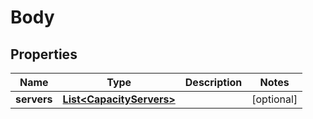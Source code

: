 
# Body

## Properties
Name | Type | Description | Notes
------------ | ------------- | ------------- | -------------
**servers** | [**List&lt;CapacityServers&gt;**](CapacityServers.md) |  |  [optional]



